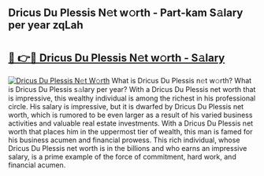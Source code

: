 ## Dricus Du Plessis N𝚎t w𝚘rth - Part-kam S𝚊lary per year zqLah

# <h2><a href="http://gc4qj4q.nevu.top/?p=Dricus+Du+Plessis">🔗 👉🔴 Dricus Du Plessis N𝚎t w𝚘rth - S𝚊lary</a></h2>

[![Dricus Du Plessis N𝚎t W𝚘rth](https://i.imgur.com/Oavwk0R.jpeg)](http://gc4qj4q.nevu.top/?p=Dricus+Du+Plessis)
What is Dricus Du Plessis n𝚎t w𝚘rth? What is Dricus Du Plessis s𝚊lary per year?
With a Dricus Du Plessis net worth that is impressive, this wealthy individual is among the richest in his professional circle. His salary is impressive, but it is dwarfed by Dricus Du Plessis net worth, which is rumored to be even larger as a result of his varied business activities and valuable real estate investments. With a Dricus Du Plessis net worth that places him in the uppermost tier of wealth, this man is famed for his business acumen and financial prowess. This rich individual, whose Dricus Du Plessis net worth is in the billions and who earns an impressive salary, is a prime example of the force of commitment, hard work, and financial acumen.
